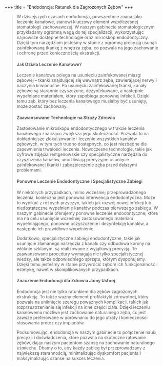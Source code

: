 +++
title = "Endodoncja: Ratunek dla Zagrożonych Zębów"
+++

>W dzisiejszych czasach endodoncja, powszechnie znana jako leczenie kanałowe, stanowi kluczowy element współczesnej stomatologii zachowawczej. W naszym gabinecie stomatologicznym przykładamy ogromną wagę do tej specjalizacji, wykorzystując najnowsze dostępne technologie oraz mikroskop endodontyczny. Dzięki tym narzędziom jesteśmy w stanie z ogromną precyzją usunąć zainfekowaną tkankę z wnętrza zęba, co pozwala na jego zachowanie i ochronę przed koniecznością ekstrakcji.
>
>#### Jak Działa Leczenie Kanałowe?
>Leczenie kanałowe polega na usunięciu zainfekowanej miazgi zębowej – tkanki znajdującej się wewnątrz zęba, zawierającej nerwy i naczynia krwionośne. Po usunięciu zainfekowanej tkanki, kanały zębowe są starannie czyszczone, dezynfekowane, a następnie wypełniane materiałem, który zapobiega ponownej infekcji. Dzięki temu ząb, który bez leczenia kanałowego musiałby być usunięty, może zostać zachowany.
>
>#### Zaawansowane Technologie na Straży Zdrowia
>Zastosowanie mikroskopu endodontycznego w trakcie leczenia kanałowego znacząco zwiększa jego skuteczność. Pozwala to na dokładniejsze zlokalizowanie i leczenie wszystkich kanałów zębowych, w tym tych trudno dostępnych, co jest niezbędne dla zapewnienia trwałości leczenia. Nowoczesne technologie, takie jak cyfrowe zdjęcia rentgenowskie czy specjalistyczne narzędzia do czyszczenia kanałów, umożliwiają precyzyjne usunięcie zainfekowanej tkanki i zabezpieczenie zęba przed dalszymi problemami.
>
>#### Ponowne Leczenie Endodontyczne i Specjalistyczne Zabiegi
>W niektórych przypadkach, mimo wcześniej przeprowadzonego leczenia, konieczna jest ponowna interwencja endodontyczna. Może to wynikać z różnych przyczyn, takich jak rozwój nowej infekcji lub niedostateczne wypełnienie kanałów podczas pierwszego zabiegu. W naszym gabinecie oferujemy ponowne leczenie endodontyczne, które ma na celu usunięcie wcześniej zastosowanego materiału wypełniającego, ponowne oczyszczenie i dezynfekcję kanałów, a następnie ich prawidłowe wypełnienie.
>
>Dodatkowo, specjalistyczne zabiegi endodontyczne, takie jak usunięcie złamanego narzędzia z kanału czy odbudowa korony na włóknie szklanym, są realizowane z wyjątkową precyzją. Te zaawansowane procedury wymagają nie tylko specjalistycznej wiedzy, ale także odpowiedniego sprzętu, którym dysponujemy. Dzięki temu jesteśmy w stanie przywrócić zębom ich funkcjonalność i estetykę, nawet w skomplikowanych przypadkach.
>
>#### Znaczenie Endodoncji dla Zdrowia Jamy Ustnej
>Endodoncja jest nie tylko ratunkiem dla zębów zagrożonych ekstrakcją. To także ważny element profilaktyki zdrowotnej, który pozwala na uniknięcie szeregu poważnych komplikacji, takich jak rozprzestrzenianie się infekcji na inne części ciała. Dzięki leczeniu kanałowemu możliwe jest zachowanie naturalnego zęba, co jest zawsze preferowane w porównaniu do jego utraty i konieczności stosowania protez czy implantów.
>
>Podsumowując, endodoncja w naszym gabinecie to połączenie nauki, precyzji i doświadczenia, które pozwala na skuteczne ratowanie zębów, dając naszym pacjentom szansę na zachowanie naturalnego uśmiechu. Dbamy o to, aby każdy zabieg był przeprowadzany z największą starannością, minimalizując dyskomfort pacjenta i maksymalizując szanse na sukces leczenia.